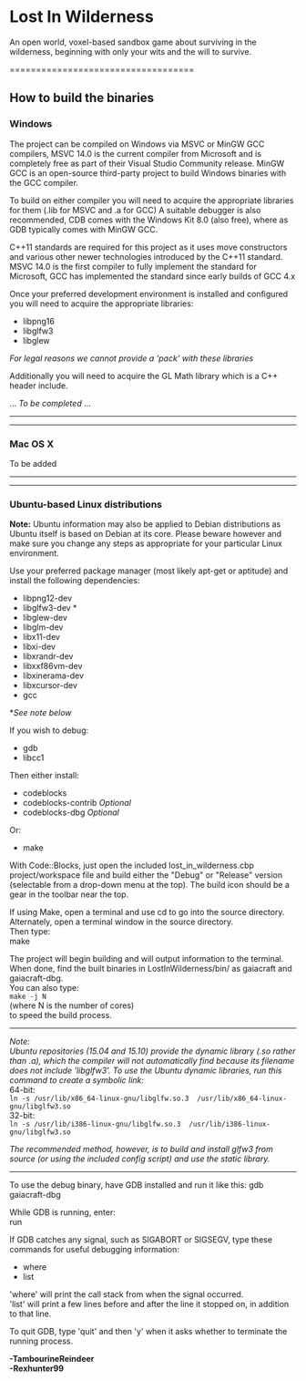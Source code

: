 # Lost In Wilderness
An open world, voxel-based sandbox game about surviving in the wilderness, beginning with only your wits and the will to survive.

===================================  
## How to build the binaries

### Windows
The project can be compiled on Windows via MSVC or MinGW GCC compilers,
MSVC 14.0 is the current compiler from Microsoft and is completely free as part of their Visual Studio Community release.
MinGW GCC is an open-source third-party project to build Windows binaries with the GCC compiler.

To build on either compiler you will need to acquire the appropriate libraries for them (.lib for MSVC and .a for GCC)
A suitable debugger is also recommended, CDB comes with the Windows Kit 8.0 (also free), where as GDB typically comes
with MinGW GCC.

C++11 standards are required for this project as it uses move constructors and various other newer technologies introduced
by the C++11 standard.  MSVC 14.0 is the first compiler to fully implement the standard for Microsoft, GCC has implemented
the standard since early builds of GCC 4.x

Once your preferred development environment is installed and configured you will need to acquire the appropriate libraries:    

- libpng16    
- libglfw3  
- libglew  

_For legal reasons we cannot provide a 'pack' with these libraries_
  
Additionally you will need to acquire the GL Math library which is a C++ header include.

... _To be completed_ ...

-----------------------
-----------------------

### Mac OS X 
To be added
  
-----------------------
-----------------------  
### Ubuntu-based Linux distributions
**Note:** Ubuntu information may also be applied to Debian distributions as Ubuntu itself is based on Debian at its core.
Please beware however and make sure you change any steps as appropriate for your particular Linux environment.

Use your preferred package manager (most likely apt-get or aptitude) and install the following dependencies:  

- libpng12-dev  
- libglfw3-dev  *  
- libglew-dev  
- libglm-dev  
- libx11-dev  
- libxi-dev  
- libxrandr-dev  
- libxxf86vm-dev  
- libxinerama-dev  
- libxcursor-dev  
- gcc
  
*_See note below_
  
If you wish to debug:    

- gdb  
- libcc1  
   
Then either install:  

- codeblocks  
- codeblocks-contrib _Optional_  
- codeblocks-dbg _Optional_  

Or:  

- make  
  
With Code::Blocks, just open the included lost_in_wilderness.cbp project/workspace file and build either the "Debug" or "Release" version (selectable from a drop-down menu at the top). The build icon should be a gear in the toolbar near the top.  
  
If using Make, open a terminal and use cd to go into the source directory. Alternately, open a terminal window in the source directory.  
Then type:  
make  
  
The project will begin building and will output information to the terminal. When done, find the built binaries in LostInWilderness/bin/ as gaiacraft and gaiacraft-dbg.  
You can also type:  
`make -j N`  
(where N is the number of cores)  
to speed the build process.      
  
--------------------  
        
*Note:  
Ubuntu repositories (15.04 and 15.10) provide the dynamic library (.so rather than .a), which the compiler will not automatically find because its filename does not include 'libglfw3'. To use the Ubuntu dynamic libraries, run this command to create a symbolic link:*  
64-bit:  
`ln -s /usr/lib/x86_64-linux-gnu/libglfw.so.3  /usr/lib/x86_64-linux-gnu/libglfw3.so`  
32-bit:  
`ln -s /usr/lib/i386-linux-gnu/libglfw.so.3  /usr/lib/i386-linux-gnu/libglfw3.so`  
    
*The recommended method, however, is to build and install glfw3 from source (or using the included config script) and use the static library.*  

-----------------------  
To use the debug binary, have GDB installed and run it like this:
gdb gaiacraft-dbg

While GDB is running, enter:  
run

If GDB catches any signal, such as SIGABORT or SIGSEGV, type these commands for useful debugging information:    

- where    
- list

'where' will print the call stack from when the signal occurred.  
'list' will print a few lines before and after the line it stopped on, in addition to that line.

To quit GDB, type 'quit' and then 'y' when it asks whether to terminate the running process.

**-TambourineReindeer**  
**-Rexhunter99**